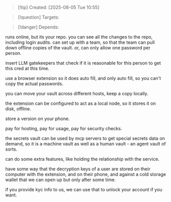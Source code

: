 
>[!tip] Created: [2025-08-05 Tue 10:55]

>[!question] Targets: 

>[!danger] Depends: 

runs online, but its your repo.
you can see all the changes to the repo, including login audits.
can set up with a team, so that the team can pull down offline copies of the vault.
or, can only allow one password per person.

insert LLM gatekeepers that check if it is reasonable for this person to get this cred at this time.

use a browser extension so it does auto fill, and only auto fill, so you can't copy the actual passwords.

you can move your vault across different hosts, keep a copy locally.

the extension can be configured to act as a local node, so it stores it on disk, offline.

store a version on your phone.

pay for hosting, pay for usage, pay for security checks.

the secrets vault can be used by mcp servers to get special secrets data on demand, so it is a machine vault as well as a human vault - an agent vault of sorts.

can do some extra features, like holding the relationship with the service.

have some way that the decryption keys of a user are stored on their computer with the extension, and on their phone, and against a cold storage wallet that we can open up but only after some time.

if you provide kyc info to us, we can use that to unlock your account if you want.